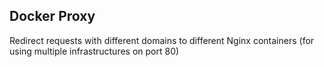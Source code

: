 ## Docker Proxy

Redirect requests with different domains to different Nginx containers (for using multiple infrastructures on port 80)